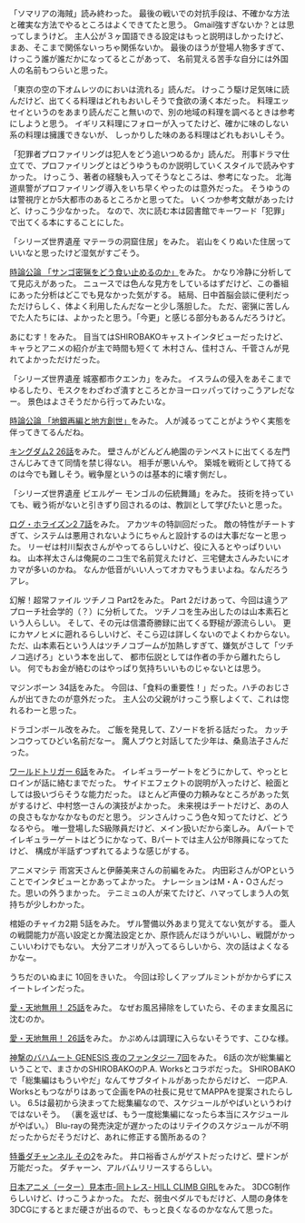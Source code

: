 「ソマリアの海賊」読み終わった。
最後の戦いでの対抗手段は、不確かな方法と確実な方法でやるところはよくできてたと思う。
Gmail強すぎないか？とは思ってしまうけど。
主人公が３ヶ国語できる設定はもっと説明ほしかったけど、まあ、そこまで関係ないっちゃ関係ないか。
最後のほうが登場人物多すぎて、けっこう誰が誰だかになってるとこがあって、
名前覚える苦手な自分には外国人の名前もつらいと思った。

「東京の空の下オムレツのにおいは流れる」読んだ。
けっこう駆け足気味に読んだけど、出てくる料理はどれもおいしそうで食欲の湧く本だった。
料理エッセイというのをあまり読んだこと無いので、別の地域の料理を調べるときは参考にしようと思う。
イギリス料理にフォローが入ってたけど、確かに味のしない系の料理は擁護できないが、
しっかりした味のある料理はどれもおいしそう。

「犯罪者プロファイリングは犯人をどう追いつめるか」読んだ。
刑事ドラマ仕立てで、プロファイリングとはどうゆうものか説明していくスタイルで読みやすかった。
けっこう、著者の経験も入ってそうなところは、参考になった。
北海道県警がプロファイリング導入をいち早くやったのは意外だった。
そうゆうのは警視庁とか5大都市のあるところかと思ってた。
いくつか参考文献があったけど、けっこう少なかった。
なので、次に読む本は図書館でキーワード「犯罪」で出てくる本にすることにした。

「シリーズ世界遺産 マテーラの洞窟住居」をみた。
岩山をくりぬいた住居っていいなと思ったけど湿気がすごそう。

[時論公論 「サンゴ密猟をどう食い止めるのか」](http://www.nhk.or.jp/kaisetsu-blog/100/203326.html)をみた。
かなり冷静に分析してて見応えがあった。
ニュースでは色んな見方をしているはずだけど、この番組にあった分析はどこでも見なかった気がする。
結局、日中首脳会談に便利だっただけらしく、体よく利用したんだなーと少し落胆した。
ただ、密猟に苦しんでた人たちには、よかったと思う。「今更」と感じる部分もあるんだろうけど。

あにむす！をみた。
目当てはSHIROBAKOキャストインタビューだったけど、キャラとアニメの紹介が主で時間も短くて
木村さん、佳村さん、千菅さんが見れてよかっただけだった。

「シリーズ世界遺産 城塞都市クエンカ」をみた。
イスラムの侵入をあそこまでゆるしたり、モスクをわざわざ潰すところとかヨーロッパってけっこうアレだなー。
景色はよさそうだから行ってみたいな。

[時論公論 「地銀再編と地方創世」](http://www.nhk.or.jp/kaisetsu-blog/100/203457.html)をみた。
人が減るってことがようやく実態を伴ってきてるんだね。

[キングダム2 26話](http://www9.nhk.or.jp/anime/kingdom2/archive/26.html)をみた。
壁さんがどんどん絶園のテンペストに出てくる左門さんじみてきて同情を禁じ得ない。
相手が悪いんや。
築城を戦術として持てるのは今でも難しそう。戦争屋というのは基本的に壊す側だし。

「シリーズ世界遺産 ビエルゲー モンゴルの伝統舞踊」をみた。
技術を持っていても、戦う術がないと引きずり回されるのは、教訓として学びたいと思った。

[ログ・ホライズン2 7話](http://www9.nhk.or.jp/anime/loghorizon/archive/07.html)をみた。
アカツキの特訓回だった。
敵の特性がチートすぎて、システムは悪用されないようにちゃんと設計するのは大事だなーと思った。
リーゼは村川梨衣さんがやってるらしいけど、役に入るとやっぱりいいね。
山本祥太さんは俺屍のニコ生で名前覚えたけど、三宅健太さんみたいにオカマが多いのかね。
なんか低音がいい人ってオカマもうまいよね。なんだろうアレ。

幻解！超常ファイル ツチノコ Part2をみた。
Part 2だけあって、今回は違うアプローチ社会学的（？）に分析してた。
ツチノコを生み出したのは山本素石という人らしい。
そして、その元は信濃奇勝録に出てくる野槌が源流らしい。
更にカヤノヒメに遡れるらしいけど、そこら辺は詳しくないのでよくわからない。
ただ、山本素石という人はツチノコブームが加熱しすぎて、嫌気がさして「ツチノコ逃げろ」という本を出して、
都市伝説としては作者の手から離れたらしい。
何でもお金が絡むのはやっぱり気持ちいいものじゃないとは思う。

マジンボーン 34話をみた。
今回は、「食料の重要性！」だった。ハチのおじさんが出てきたのが意外だった。
主人公の父親がけっこう察しよくて、これは惚れるわーと思った。

ドラゴンボール改をみた。
ご飯を発見して、Zソードを折る話だった。
カッチンコウってひどい名前だなー。
魔人ブウと対話してた少年は、桑島法子さんだった。

[ワールドトリガー 6話](http://www.toei-anim.co.jp/tv/wt/episode/summary/6/)をみた。
イレギュラーゲートをどうにかして、やっとヒロインが話に絡むまでだった。
サイドエフェクトの説明が入ったけど、絵面としては扱いづらそうな能力だった。
ほとんど声優の力頼みなところがあった気がするけど、中村悠一さんの演技がよかった。
未来視はチートだけど、あの人の良さもなかなかなものだと思う。
ジンさんけっこう色々知ってたけど、どうなるやら。
唯一登場したS級隊員だけど、メイン扱いだから楽しみ。
Aパートでイレギュラーゲートはどうにかなって、Bパートでは主人公がB隊員になってたけど、
構成が半話ずつずれてるような感じがする。

アニメマシテ 雨宮天さんと伊藤美来さんの前編をみた。
内田彩さんがOPということでインタビューとかあってよかった。
ナレーションはM・A・Oさんだった。思いの外うまかった。
テニミュの人が来てたけど、ハマってしまう人の気持ちが少しわかった。

棺姫のチャイカ2期 5話をみた。
ザル警備以外あまり覚えてない気がする。
亜人の戦闘能力が高い設定とか魔法設定とか、原作読んだほうがいいし、戦闘がかっこいいわけでもない。
大分アニオリが入ってるらしいから、次の話はよくなるかなー。

うちだのいぬまに 10回をきいた。
今回は珍しくアップルミントがかからずにスイートレインだった。

[愛・天地無用！ 25話](http://www.nicovideo.jp/watch/1415929768)をみた。
なぜお風呂掃除をしていたら、そのまま女風呂に沈むのか。

[愛・天地無用！ 26話](http://www.nicovideo.jp/watch/1415929805)をみた。
かぷめんは調理に入らないそうです、こひな様。

[神撃のバハムート GENESIS 夜のファンタジー 7回](http://live.nicovideo.jp/gate/lv199946942)をみた。
6話の次が総集編ということで、まさかのSHIROBAKOのP.A. Worksとコラボだった。
SHIROBAKOで「総集編はもういやだ」なんてサブタイトルがあったからだけど、
一応P.A. Worksともつながりはあって企画をPAの社長に見せてMAPPAを提案されたらしい。
6.5は最初から決まってた総集編なので、スケジュールがやばいというわけではないそう。
（裏を返せば、もう一度総集編になったら本当にスケジュールがやばい。）
Blu-rayの発売決定が遅かったのはリテイクのスケジュールが不明だったからだそうだけど、あれに修正する箇所あるの？

[特番ダチャンネル その2](http://live.nicovideo.jp/watch/lv199837177)をみた。
井口裕香さんがゲストだったけど、壁ドンが万能だった。
ダチャーン、アルバムリリースするらしい。

[日本アニメ（ーター）見本市-同トレス- HILL CLIMB GIRL](http://live.nicovideo.jp/watch/lv199206611)をみた。
3DCG制作らしいけど、けっこうよかった。
ただ、弱虫ペダルでもだけど、人間の身体を3DCGにするとまだ硬さが出るので、もっと良くなるのかななんて思った。
